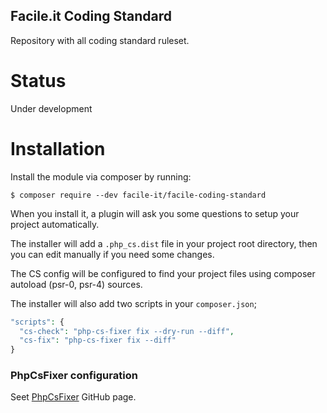Facile.it Coding Standard
-------------------------

Repository with all coding standard ruleset.


Status
======

Under development


Installation
============

Install the module via composer by running:

```
$ composer require --dev facile-it/facile-coding-standard
```

When you install it, a plugin will ask you some questions to setup your project automatically.

The installer will add a `.php_cs.dist` file in your project root directory,
then you can edit manually if you need some changes.

The CS config will be configured to find your project files using composer autoload (psr-0, psr-4) sources.

The installer will also add two scripts in your `composer.json`;

```php
"scripts": {
  "cs-check": "php-cs-fixer fix --dry-run --diff",
  "cs-fix": "php-cs-fixer fix --diff"
}
```

### PhpCsFixer configuration

Seet [PhpCsFixer](https://github.com/FriendsOfPHP/PHP-CS-Fixer) GitHub page.